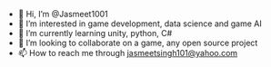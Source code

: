 - 👋 Hi, I’m @Jasmeet1001
- 👀 I’m interested in game development, data science and game AI
- 🌱 I’m currently learning unity, python, C#
- 💞️ I’m looking to collaborate on a game, any open source project
- 📫 How to reach me through jasmeetsingh101@yahoo.com

<!---
Jasmeet1001/Jasmeet1001 is a ✨ special ✨ repository because its `README.md` (this file) appears on your GitHub profile.
You can click the Preview link to take a look at your changes.
--->
